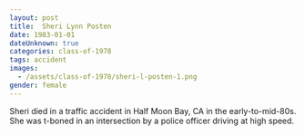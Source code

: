 ```yaml
---
layout: post
title:  Sheri Lynn Posten
date: 1983-01-01
dateUnknown: true
categories: class-of-1978
tags: accident
images:
  - /assets/class-of-1978/sheri-l-posten-1.png
gender: female
---
```

Sheri died in a traffic accident in Half Moon Bay, CA in the early-to-mid-80s. She was t-boned in an intersection by a police officer driving at high speed. 
